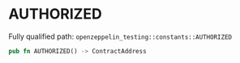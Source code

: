 # AUTHORIZED

Fully qualified path: `openzeppelin_testing::constants::AUTHORIZED`

```rust
pub fn AUTHORIZED() -> ContractAddress
```

